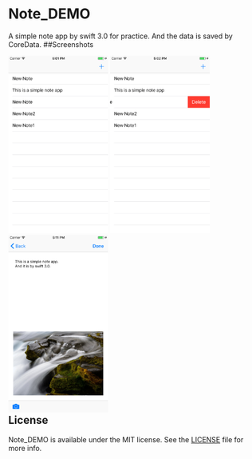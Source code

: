 # Note_DEMO
A simple note app by swift 3.0 for practice. And the data is saved by CoreData.
##Screenshots
<div style="float:left;">
    <img src="https://raw.githubusercontent.com/ithree1113/Note_DEMO/master/ScreenShot/shot1.png" width="200">
    <img src="https://raw.githubusercontent.com/ithree1113/Note_DEMO/master/ScreenShot/shot2.png" width="200">
    <img src="https://raw.githubusercontent.com/ithree1113/Note_DEMO/master/ScreenShot/shot3.png" width="200">
</div>

## License
Note_DEMO is available under the MIT license. See the [LICENSE](https://raw.githubusercontent.com/ithree1113/Note_DEMO/master/LICENSE) file for more info.